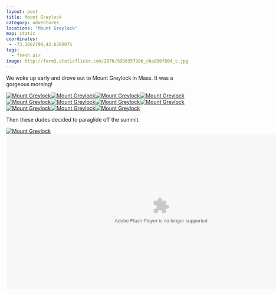 ```yaml
---
layout: post
title: Mount Greylock
category: adventures
locations: "Mount Greylock"
map: static
coordinates:
 - -73.1662799,42.6392075
tags: 
  - fresh air
image: http://farm3.staticflickr.com/2876/9986357986_cba890f804_c.jpg
---
```


We woke up early and drove out to Mount Greylock in Mass. It was a gorgeous morning!

<div class="photos">
<a href="http://www.flickr.com/photos/91218249@N05/9986387503/" title="Mount Greylock by katydecorah, on Flickr"><img src="http://farm8.staticflickr.com/7419/9986387503_05ac62422c_c.jpg" class="img-half" alt="Mount Greylock"></a><a href="http://www.flickr.com/photos/91218249@N05/9986278224/" title="Mount Greylock by katydecorah, on Flickr"><img src="http://farm3.staticflickr.com/2865/9986278224_581c9d4da5_c.jpg" class="img-half" alt="Mount Greylock"></a><a href="http://www.flickr.com/photos/91218249@N05/9986262155/" title="Mount Greylock by katydecorah, on Flickr"><img src="http://farm8.staticflickr.com/7343/9986262155_f7361b37dd_c.jpg" class="img-half" alt="Mount Greylock"></a><a href="http://www.flickr.com/photos/91218249@N05/9986286374/" title="Mount Greylock by katydecorah, on Flickr"><img src="http://farm8.staticflickr.com/7310/9986286374_29dcc5f9e0_c.jpg" class="img-half" alt="Mount Greylock"></a><a href="http://www.flickr.com/photos/91218249@N05/9986289224/" title="Mount Greylock by katydecorah, on Flickr"><img src="http://farm8.staticflickr.com/7439/9986289224_1fd8a552e2_c.jpg" class="img-half" alt="Mount Greylock"></a><a href="http://www.flickr.com/photos/91218249@N05/9986339946/" title="Mount Greylock by katydecorah, on Flickr"><img src="http://farm4.staticflickr.com/3812/9986339946_9f055c9206_c.jpg" class="img-half" alt="Mount Greylock"></a><a href="http://www.flickr.com/photos/91218249@N05/9986357986/" title="Mount Greylock by katydecorah, on Flickr"><img src="http://farm3.staticflickr.com/2876/9986357986_cba890f804_c.jpg" class="pop-out" alt="Mount Greylock"></a><a href="http://www.flickr.com/photos/91218249@N05/9986342406/" title="Mount Greylock by katydecorah, on Flickr"><img src="http://farm4.staticflickr.com/3751/9986342406_5f2f1d8f0a_c.jpg" class="img-split-wide" alt="Mount Greylock"></a><a href="http://www.flickr.com/photos/91218249@N05/9986310254/" title="Mount Greylock by katydecorah, on Flickr"><img src="http://farm3.staticflickr.com/2825/9986310254_c20897fbe9_c.jpg" class="img-split-tall" alt="Mount Greylock"></a><a href="http://www.flickr.com/photos/91218249@N05/9986303185/" title="Mount Greylock by katydecorah, on Flickr"><img src="http://farm4.staticflickr.com/3705/9986303185_cdb564de00_c.jpg" class="img-half" alt="Mount Greylock"></a><a href="http://www.flickr.com/photos/91218249@N05/9986444463/" title="Mount Greylock by katydecorah, on Flickr"><img src="http://farm3.staticflickr.com/2885/9986444463_c05924a5d6_c.jpg" class="img-half" alt="Mount Greylock"></a>
</div>

Then these dudes decided to paraglide off the summit.

<div class="photos">
<a href="http://www.flickr.com/photos/91218249@N05/9986386033/" title="Mount Greylock by katydecorah, on Flickr"><img src="http://farm4.staticflickr.com/3749/9986386033_deeb69c4c6_c.jpg" alt="Mount Greylock"></a>
<object type="application/x-shockwave-flash" width="840" height="420" class="pop-out" data="http://www.flickr.com/apps/video/stewart.swf?v=109786" classid="clsid:D27CDB6E-AE6D-11cf-96B8-444553540000"> <param name="flashvars" value="intl_lang=en-us&amp;photo_secret=447cc83b34&amp;photo_id=9986934734&amp;hd_default=false"></param> <param name="movie" value="http://www.flickr.com/apps/video/stewart.swf?v=109786"></param> <param name="bgcolor" value="#000000"></param> <param name="allowFullScreen" value="true"></param><embed type="application/x-shockwave-flash" src="http://www.flickr.com/apps/video/stewart.swf?v=109786" bgcolor="#000000" allowfullscreen="true" flashvars="intl_lang=en-us&amp;photo_secret=447cc83b34&amp;photo_id=9986934734&amp;hd_default=false" height="420" width="840"></embed></object>
</div>
